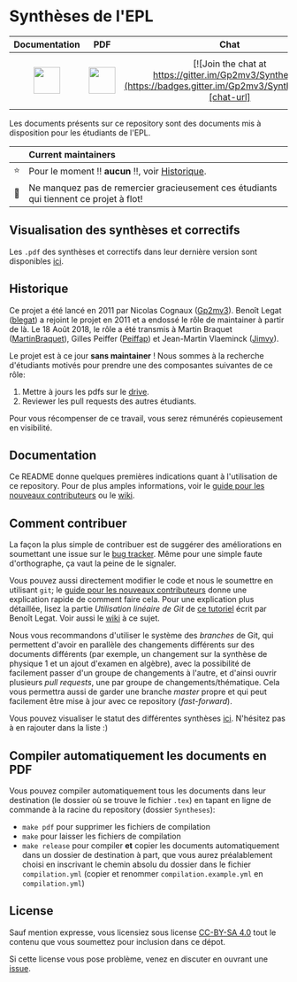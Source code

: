 # Synthèses de l'EPL

| **Documentation**  | **PDF** | **Chat** | **Forum** | **Git** |
|:------------------:|:-------:|:--------:|:---------:|:-------:|
| [<img src="https://cdn.pixabay.com/photo/2013/04/01/21/32/reading-99244_960_720.png" width="48">][doc-url] | [<img src="https://image.freepik.com/free-icon/pdf-file-format-symbol_318-45340.jpg" width="48">][pdf-url] | [![Join the chat at https://gitter.im/Gp2mv3/Syntheses](https://badges.gitter.im/Gp2mv3/Syntheses.svg)][chat-url] | [<img src="http://forum-epl.be/images/avatars/gallery/Photos/logo_phpBB.gif" width="96">][forum-url] | [<img src="https://gitforwindows.org/img/git_logo.png" width="48">][git-url]

Les documents présents sur ce repository sont des documents
mis à disposition pour les étudiants de l'EPL.

|         | Current maintainers |
|:-------:|:------------------- |
| :star:  | Pour le moment :bangbang: **aucun** :bangbang:, voir [Historique](#historique). |
| :beers: | Ne manquez pas de remercier gracieusement ces étudiants qui tiennent ce projet à flot! |

## Visualisation des synthèses et correctifs
Les `.pdf` des synthèses et correctifs dans leur dernière version sont disponibles
[ici][pdf-url].

## Historique

Ce projet a été lancé en 2011 par Nicolas Cognaux ([Gp2mv3](https://github.com/Gp2mv3)).
Benoît Legat ([blegat](https://github.com/blegat)) a rejoint le projet en 2011 et a endossé le rôle de maintainer à partir de là.
Le 18 Août 2018, le rôle a été transmis à Martin Braquet ([MartinBraquet](https://github.com/MartinBraquet)), Gilles Peiffer ([Peiffap](https://github.com/Peiffap)) et Jean-Martin Vlaeminck ([Jimvy](https://github.com/Jimvy)).

Le projet est à ce jour **sans maintainer** !
Nous sommes à la recherche d'étudiants motivés pour prendre une des composantes suivantes de ce rôle:
1. Mettre à jours les pdfs sur le [drive](pdf-url).
2. Reviewer les pull requests des autres étudiants.

Pour vous récompenser de ce travail, vous serez rémunérés copieusement en visibilité.

## Documentation
Ce README donne quelques premières indications
quant à l'utilisation de ce repository.
Pour de plus amples informations,
voir le [guide pour les nouveaux contributeurs][doc-url]
ou le [wiki](https://github.com/Gp2mv3/Syntheses/wiki).

## Comment contribuer
La façon la plus simple de contribuer est de suggérer des améliorations
en soumettant une issue sur le
[bug tracker](https://github.com/Gp2mv3/Syntheses/issues).
Même pour une simple faute d'orthographe, ça vaut la peine de le signaler.

Vous pouvez aussi directement modifier le code et nous le soumettre
en utilisant `git`; le [guide pour les nouveaux contributeurs][doc-url]
donne une explication rapide de comment faire cela.
Pour une explication plus détaillée, lisez la partie *Utilisation linéaire de Git* de
[ce tutoriel](http://sites.uclouvain.be/SystInfo/notes/Outils/html/git.html)
écrit par Benoît Legat.
Voir aussi le [wiki](https://github.com/Gp2mv3/Syntheses/wiki) à ce sujet.

Nous vous recommandons d'utiliser le système des *branches* de Git,
qui permettent d'avoir en parallèle des changements différents sur des documents différents
(par exemple, un changement sur la synthèse de physique 1 et un ajout d'examen en algèbre),
avec la possibilité de facilement passer d'un groupe de changements à l'autre,
et d'ainsi ouvrir plusieurs *pull requests*, une par groupe de changements/thématique.
Cela vous permettra aussi de garder une branche *master* propre
et qui peut facilement être mise à jour avec ce repository (*fast-forward*).

Vous pouvez visualiser le statut des différentes synthèses
[ici](https://github.com/Gp2mv3/Syntheses/wiki/Status).
N'hésitez pas à en rajouter dans la liste :)

## Compiler automatiquement les documents en PDF
Vous pouvez compiler automatiquement tous les documents dans leur destination (le dossier où se trouve le fichier `.tex`) en tapant en ligne de commande à la racine du repository (dossier `Syntheses`):
* `make pdf` pour supprimer les fichiers de compilation
* `make` pour laisser les fichiers de compilation
* `make release` pour compiler **et** copier les documents automatiquement dans un dossier de destination à part, que vous aurez préalablement choisi en inscrivant le chemin absolu du dossier dans le fichier `compilation.yml` (copier et renommer `compilation.example.yml` en `compilation.yml`)

## License
Sauf mention expresse, vous licensiez sous license [CC-BY-SA 4.0](http://creativecommons.org/licenses/by-sa/4.0/)
tout le contenu que vous soumettez pour inclusion dans ce dépot.

Si cette license vous pose problème, venez en discuter en ouvrant une [issue](https://github.com/Gp2mv3/Syntheses/issues/new).

[pdf-url]: https://uclouvain-my.sharepoint.com/personal/miguel_delecourt_student_uclouvain_be/_layouts/15/onedrive.aspx?id=%2Fpersonal%2Fmiguel%5Fdelecourt%5Fstudent%5Fuclouvain%5Fbe%2FDocuments%2FEPL%2DDrive
[doc-url]: https://drive.google.com/file/d/0B1axlYz3_XXKRzdGVWdGdUZ6UGs/view?usp=sharing&resourcekey=0-OJs4Mzz_eBpEbfdTmiUOgw
[chat-url]: https://gitter.im/Gp2mv3/Syntheses?utm_source=badge&utm_medium=badge&utm_campaign=pr-badge&utm_content=badge
[forum-url]: http://forum-epl.be
[git-url]: https://try.github.io
